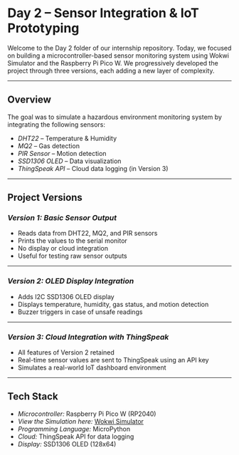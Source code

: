 # Day 2 – Sensor Integration & IoT Prototyping

Welcome to the Day 2 folder of our internship repository. Today, we focused on building a microcontroller-based sensor monitoring system using Wokwi Simulator and the Raspberry Pi Pico W. We progressively developed the project through three versions, each adding a new layer of complexity.

---

## Overview

The goal was to simulate a hazardous environment monitoring system by integrating the following sensors:

-  *DHT22* – Temperature & Humidity
-  *MQ2* – Gas detection
-  *PIR Sensor* – Motion detection
-  *SSD1306 OLED* – Data visualization
-  *ThingSpeak API* – Cloud data logging (in Version 3)

---

## Project Versions

###  *Version 1: Basic Sensor Output*
- Reads data from DHT22, MQ2, and PIR sensors
- Prints the values to the serial monitor
- No display or cloud integration
- Useful for testing raw sensor outputs



---

###  *Version 2: OLED Display Integration*
- Adds I2C SSD1306 OLED display
- Displays temperature, humidity, gas status, and motion detection
- Buzzer triggers in case of unsafe readings


---

###  *Version 3: Cloud Integration with ThingSpeak*
- All features of Version 2 retained
- Real-time sensor values are sent to ThingSpeak using an API key
- Simulates a real-world IoT dashboard environment


---

##  Tech Stack

- *Microcontroller:* Raspberry Pi Pico W (RP2040)
- *View the Simulation here:* [Wokwi Simulator]([https://wokwi.com/](https://wokwi.com/projects/433087745117047809))
- *Programming Language:* MicroPython
- *Cloud:* ThingSpeak API for data logging
- *Display:* SSD1306 OLED (128x64)
